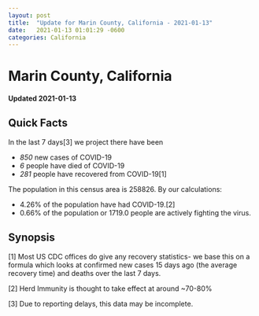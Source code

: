 ```yaml
---
layout: post
title:  "Update for Marin County, California - 2021-01-13"
date:   2021-01-13 01:01:29 -0600
categories: California
---
```


# Marin County, California
#### Updated 2021-01-13

## Quick Facts

In the last 7 days[3] we project there have been
- *850* new cases of COVID-19
- *6* people have died of COVID-19
- *281* people have recovered from COVID-19[1]

The population in this census area is 258826. By our calculations:
- 4.26% of the population have had COVID-19.[2]
- 0.66% of the population or 1719.0 people are actively fighting the virus.

## Synopsis




[1] Most US CDC offices do give any recovery statistics- we base this on a formula which looks at confirmed new cases
15 days ago (the average recovery time) and deaths over the last 7 days.

[2] Herd Immunity is thought to take effect at around ~70-80%

[3] Due to reporting delays, this data may be incomplete.
 
    